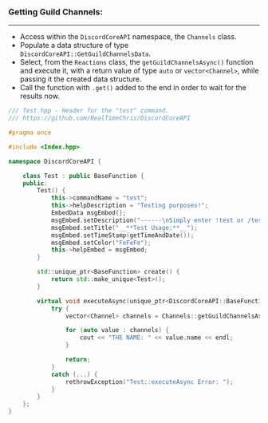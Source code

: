 ### **Getting Guild Channels:**
---
- Access within the `DiscordCoreAPI` namespace, the `Channels` class.
- Populate a data structure of type `DiscordCoreAPI::GetGuildChannelsData`.
- Select, from the `Reactions` class, the `getGuildChannelsAsync()` function and execute it, with a return value of type `auto` or `vector<Channel>`, while passing it the created data structure.
- Call the function with `.get()` added to the end in order to wait for the results now.

```cpp
/// Test.hpp - Header for the "test" command.
/// https://github.com/RealTimeChris/DiscordCoreAPI

#pragma once

#include <Index.hpp>

namespace DiscordCoreAPI {

	class Test : public BaseFunction {
	public:
		Test() {
			this->commandName = "test";
			this->helpDescription = "Testing purposes!";
			EmbedData msgEmbed{};
			msgEmbed.setDescription("------\nSimply enter !test or /test!\n------");
			msgEmbed.setTitle("__**Test Usage:**__");
			msgEmbed.setTimeStamp(getTimeAndDate());
			msgEmbed.setColor("FeFeFe");
			this->helpEmbed = msgEmbed;
		}

		std::unique_ptr<BaseFunction> create() {
			return std::make_unique<Test>();
		}

		virtual void executeAsync(unique_ptr<DiscordCoreAPI::BaseFunctionArguments> args) {
			try {
				vector<Channel> channels = Channels::getGuildChannelsAsync({ .guildId = args->eventData.getGuildId() }).get();

				for (auto value : channels) {
					cout << "THE NAME: " << value.name << endl;
				}			

				return;
			}
			catch (...) {
				rethrowException("Test::executeAsync Error: ");
			}
		}
	};
}
```
